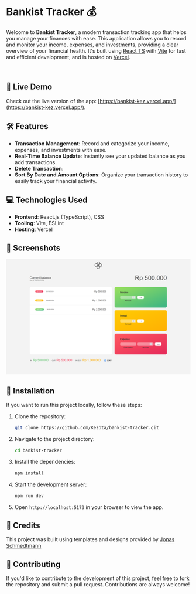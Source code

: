 # Bankist Tracker 💰

Welcome to **Bankist Tracker**, a modern transaction tracking app that helps you manage your finances with ease. This application allows you to record and monitor your income, expenses, and investments, providing a clear overview of your financial health. It's built using [React TS](https://reactjs.org/) with [Vite](https://vitejs.dev/) for fast and efficient development, and is hosted on [Vercel](https://vercel.com/).

<br>

## 🚀 Live Demo

Check out the live version of the app:
[https://bankist-kez.vercel.app/](https://bankist-kez.vercel.app/).

## 🛠️ Features

- **Transaction Management**: Record and categorize your income, expenses, and investments with ease.
- **Real-Time Balance Update**: Instantly see your updated balance as you add transactions.
- **Delete Transaction**:
- **Sort By Date and Amount Options**: Organize your transaction history to easily track your financial activity.

## 💻 Technologies Used

- **Frontend**: React.js (TypeScript), CSS
- **Tooling**: Vite, ESLint
- **Hosting**: Vercel

## 📸 Screenshots

![Screenshot of the Bankist Tracker](public/screenshot.png)

## 🔧 Installation

If you want to run this project locally, follow these steps:

1. Clone the repository:
   ```bash
   git clone https://github.com/Kezota/bankist-tracker.git
   ```
2. Navigate to the project directory:
   ```bash
   cd bankist-tracker
   ```
3. Install the dependencies:
   ```bash
   npm install
   ```
4. Start the development server:
   ```bash
   npm run dev
   ```
5. Open `http://localhost:5173` in your browser to view the app.

## 👏 Credits

This project was built using templates and designs provided by [Jonas Schmedtmann](https://github.com/jonasschmedtmann)

## 🤝 Contributing

If you'd like to contribute to the development of this project, feel free to fork the repository and submit a pull request. Contributions are always welcome!
